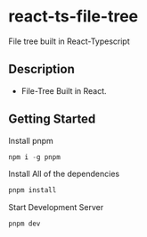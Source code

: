 # react-ts-file-tree
File tree built in React-Typescript

## Description
- File-Tree Built in React. 

## Getting Started

Install pnpm
```js
npm i -g pnpm
````

Install All of the dependencies
```js 
pnpm install
```

Start Development Server
```bash
pnpm dev
```
